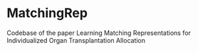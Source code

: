 # MatchingRep
Codebase of the paper Learning Matching Representations for Individualized Organ Transplantation Allocation
